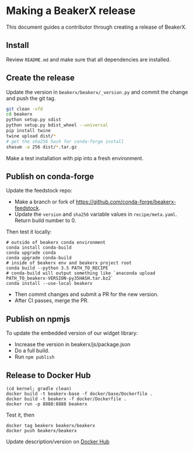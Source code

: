 Making a BeakerX release
===========================

This document guides a contributor through creating a release of BeakerX.

Install
-------

Review ``README.md`` and make sure that all dependencies are installed.


Create the release
------------------

Update the version in `beakerx/beakerx/_version.py` and commit the change and push the git tag.

```bash
git clean -xfd
cd beakerx
python setup.py sdist
python setup.py bdist_wheel --universal
pip install twine
twine upload dist/*
# get the sha256 hash for conda-forge install
shasum -a 256 dist/*.tar.gz
```

Make a test installation with pip into a fresh environment.

Publish on conda-forge
----------------------

Update the feedstock repo:

- Make a branch or fork of https://github.com/conda-forge/beakerx-feedstock.
- Update the `version` and `sha256` variable values in `recipe/meta.yaml`.
  Return  build number to 0.

Then test it locally:

```
# outside of beakerx conda environment
conda install conda-build
conda upgrade conda
conda upgrade conda-build
# inside of beakerx env and beakerx project root
conda build --python 3.5 PATH_TO_RECIPE
# conda-build will output something like `anaconda upload PATH_TO_beakerx-VERSION-py35HASH.tar.bz2`
conda install --use-local beakerx
```

- Then commit changes and submit a PR for the new version.
- After CI passes, merge the PR.


Publish on npmjs
----------------

To update the embedded version of our widget library:

- Increase the version in beakerx/js/package.json
- Do a full build.
- Run `npm publish`

Release to Docker Hub
---------------------

```
(cd kernel; gradle clean)
docker build -t beakerx-base -f docker/base/Dockerfile .
docker build -t beakerx -f docker/Dockerfile .
docker run -p 8888:8888 beakerx
```

Test it, then

```
docker tag beakerx beakerx/beakerx
docker push beakerx/beakerx
```

Update description/version on [Docker
Hub](https://hub.docker.com/r/beakerx/beakerx/)
